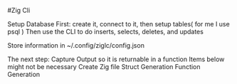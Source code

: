 #Zig Cli

Setup Database First:
create it, connect to it, then setup tables( for me I use psql )
Then use the CLI to do inserts, selects, deletes, and updates

Store information in ~/.config/ziglc/config.json

The next step:
Capture Output so it is returnable in a function
Items below might not be necessary
Create Zig file
Struct Generation
Function Generation
